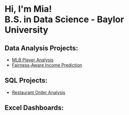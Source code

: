 <h1>Hi, I'm Mia! <br/><a>B.S. in Data Science - Baylor University</a>

<h2>Data Analysis Projects:</h2>

- <b></b>[MLB Player Analysis](https://github.com/miaschulze/MLB-Data-Analysis)
- <b></b>[Fairness-Aware Income Prediction](https://github.com/miaschulze/Fairness-Aware-Income-Predictor)
 
<h2>SQL Projects:</h2>

- <b></b>[Restaurant Order Analysis](https://github.com/miaschulze/Restaurant-Order-Analysis)

<h2>Excel Dashboards:</h2>

